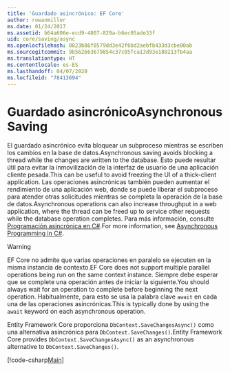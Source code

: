 ```yaml
---
title: 'Guardado asincrónico: EF Core'
author: rowanmiller
ms.date: 01/24/2017
ms.assetid: b64a606e-ecd9-4807-829a-b6ec05ade33f
uid: core/saving/async
ms.openlocfilehash: 0823b86f0579dd3e42f6bd2aebfb433d3cbe00ab
ms.sourcegitcommit: 9b562663679854c37c05fca13d93e180213fb4aa
ms.translationtype: HT
ms.contentlocale: es-ES
ms.lasthandoff: 04/07/2020
ms.locfileid: "78413694"
---
```

# <a name="asynchronous-saving"></a><span data-ttu-id="b36f3-102">Guardado asincrónico</span><span class="sxs-lookup"><span data-stu-id="b36f3-102">Asynchronous Saving</span></span>

<span data-ttu-id="b36f3-103">El guardado asincrónico evita bloquear un subproceso mientras se escriben los cambios en la base de datos.</span><span class="sxs-lookup"><span data-stu-id="b36f3-103">Asynchronous saving avoids blocking a thread while the changes are written to the database.</span></span> <span data-ttu-id="b36f3-104">Esto puede resultar útil para evitar la inmovilización de la interfaz de usuario de una aplicación cliente pesada.</span><span class="sxs-lookup"><span data-stu-id="b36f3-104">This can be useful to avoid freezing the UI of a thick-client application.</span></span> <span data-ttu-id="b36f3-105">Las operaciones asincrónicas también pueden aumentar el rendimiento de una aplicación web, donde se puede liberar el subproceso para atender otras solicitudes mientras se completa la operación de la base de datos.</span><span class="sxs-lookup"><span data-stu-id="b36f3-105">Asynchronous operations can also increase throughput in a web application, where the thread can be freed up to service other requests while the database operation completes.</span></span> <span data-ttu-id="b36f3-106">Para más información, consulte [Programación asincrónica en C#](https://docs.microsoft.com/dotnet/csharp/async).</span><span class="sxs-lookup"><span data-stu-id="b36f3-106">For more information, see [Asynchronous Programming in C#](https://docs.microsoft.com/dotnet/csharp/async).</span></span>

> [!WARNING]  
> <span data-ttu-id="b36f3-107">EF Core no admite que varias operaciones en paralelo se ejecuten en la misma instancia de contexto.</span><span class="sxs-lookup"><span data-stu-id="b36f3-107">EF Core does not support multiple parallel operations being run on the same context instance.</span></span> <span data-ttu-id="b36f3-108">Siempre debe esperar que se complete una operación antes de iniciar la siguiente.</span><span class="sxs-lookup"><span data-stu-id="b36f3-108">You should always wait for an operation to complete before beginning the next operation.</span></span> <span data-ttu-id="b36f3-109">Habitualmente, para esto se usa la palabra clave `await` en cada una de las operaciones asincrónicas.</span><span class="sxs-lookup"><span data-stu-id="b36f3-109">This is typically done by using the `await` keyword on each asynchronous operation.</span></span>

<span data-ttu-id="b36f3-110">Entity Framework Core proporciona `DbContext.SaveChangesAsync()` como una alternativa asincrónica para `DbContext.SaveChanges()`.</span><span class="sxs-lookup"><span data-stu-id="b36f3-110">Entity Framework Core provides `DbContext.SaveChangesAsync()` as an asynchronous alternative to `DbContext.SaveChanges()`.</span></span>

[!code-csharp[Main](../../../samples/core/Saving/Async/Sample.cs#Sample)]

